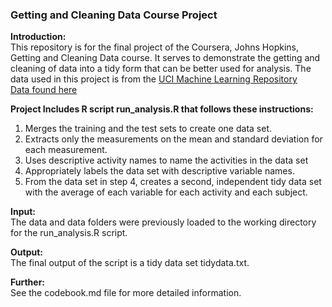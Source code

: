 
### Getting and Cleaning Data Course Project

**Introduction:**   
This repository is for the final project of the Coursera, Johns Hopkins, Getting and Cleaning Data course. It serves to demonstrate the getting and cleaning of data into a tidy form that can be better used for analysis. The data used in this project is from the [ UCI Machine Learning Repository](http://archive.ics.uci.edu/ml/datasets/Human+Activity+Recognition+Using+Smartphones)  
[Data found here](https://d396qusza40orc.cloudfront.net/getdata%2Fprojectfiles%2FUCI%20HAR%20Dataset.zip)

**Project Includes R script run_analysis.R that follows these instructions:**  
1.	Merges the training and the test sets to create one data set.  
2.	Extracts only the measurements on the mean and standard deviation for each measurement.  
3.	Uses descriptive activity names to name the activities in the data set  
4.	Appropriately labels the data set with descriptive variable names.  
5.	From the data set in step 4, creates a second, independent tidy data set with the average of each variable for each activity and each subject.  

**Input:**   
The data and data folders were previously loaded to the working directory for the run_analysis.R script.

**Output:**   
The final output of the script is a tidy data set tidydata.txt.


**Further:**   
See the codebook.md file for more detailed information.
